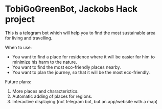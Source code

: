 # TobiGoGreenBot, Jackobs Hack project

This is a telegram bot which will help you to find the most sustainable area for living and travelling.

When to use:
- You want to find a place for residence where it will be easier for him to minimize his harm to the nature.
- You want to find the most eco-friendly places nearby.
- You want to plan the journey, so that it will be the most eco-friendly.

Future plans:
1) More places and characterictics.
2) Automatic adding of places for regions.
3) Interactive displaying (not telegram bot, but an app/website with a map)

